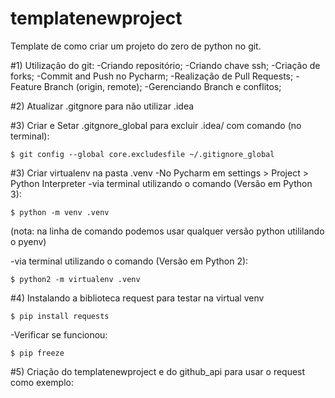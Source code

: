 # templatenewproject
Template de como criar um projeto do zero de python no git.

#1) Utilização do git:
-Criando repositório;
-Criando chave ssh;
-Criação de forks;
-Commit and Push no Pycharm;
-Realização de Pull Requests;
-Feature Branch (origin, remote);
-Gerenciando Branch e conflitos;

#2) Atualizar .gitgnore para não utilizar .idea

#3) Criar e Setar .gitgnore_global para excluir .idea/ com comando (no terminal):
```buildoutcfg
$ git config --global core.excludesfile ~/.gitignore_global
```

#3) Criar virtualenv na pasta .venv
-No Pycharm em settings > Project > Python Interpreter
-via terminal utilizando o comando (Versão em Python 3):
```buildoutcfg
$ python -m venv .venv
```
(nota: na linha de comando podemos usar qualquer versão python utililando o pyenv)

-via terminal utilizando o comando (Versão em Python 2):
```buildoutcfg
$ python2 -m virtualenv .venv
```


#4) Instalando a biblioteca request para testar na virtual venv
```buildoutcfg
$ pip install requests
```
-Verificar se funcionou:
```buildoutcfg
$ pip freeze
```

#5) Criação do templatenewproject e do github_api para usar o request como exemplo:
